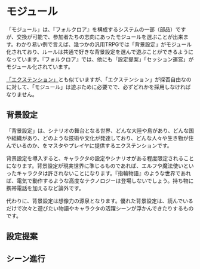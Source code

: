 # モジュール

「モジュール」は、『フォルクロア』を構成するシステムの一部（部品）ですが、交換が可能で、参加者たちの志向にあったモジュールを選ぶことが出来ます。わかり易い例で言えば、幾つかの汎用TRPGでは「背景設定」がモジュール化されており、ルールは共通で好きな背景設定を選んで遊ぶことができるようになっています。『フォルクロア』では、他にも「設定提案」「セッション運営」がモジュール化されています。

[「エクステンション」](Extension.md)とも似ていますが、「エクステンション」が採否自由なのに対して、「モジュール」は遊ぶために必要でで、必ずどれかを採用しなければなりません。

## 背景設定
「背景設定」は、シナリオの舞台となる世界、どんな大陸や島があり、どんな国や組織があり、どのような技術や文化が発達しており、どんな人々や生き物が住んでいるのか、をマスタやプレイヤに提供するエクステンションです。

背景設定を導入すると、キャラクタの設定やシナリオがある程度限定されることになります。背景設定が現実世界に準じるものであれば、エルフや魔法使いといったキャラクタは許されないことになります。『指輪物語』のような世界であれば、電気で動作するような高度なテクノロジーは登場しないでしょう。持ち物に携帯電話を加えるなど論外です。

代わりに、背景設定は想像力の源泉となります。優れた背景設定は、読んでいるだけで次々と遊びたい物語やキャラクタの活躍シーンが浮かんできたりするものです。

## 設定提案



## シーン進行

